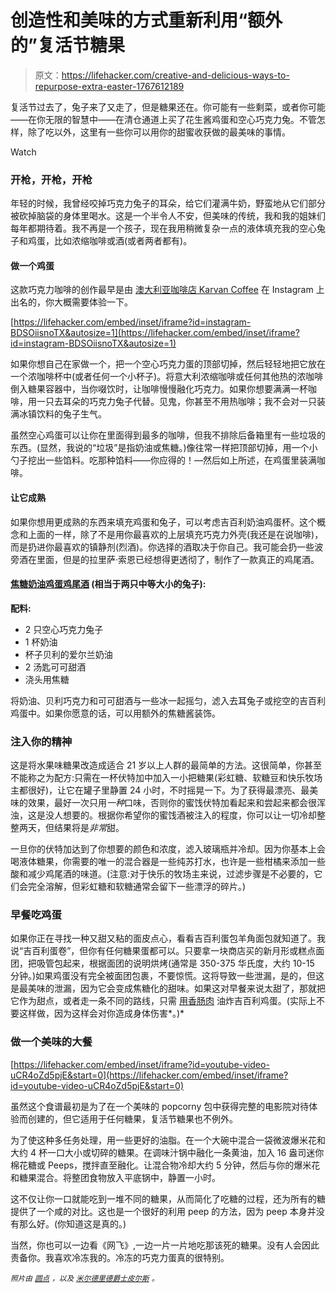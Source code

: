 # 创造性和美味的方式重新利用“额外的”复活节糖果

> 原文：<https://lifehacker.com/creative-and-delicious-ways-to-repurpose-extra-easter-1767612189>

复活节过去了，兔子来了又走了，但是糖果还在。你可能有一些剩菜，或者你可能——在你无限的智慧中——在清仓通道上买了花生酱鸡蛋和空心巧克力兔。不管怎样，除了吃以外，这里有一些你可以用你的甜蜜收获做的最美味的事情。

Watch

### 开枪，开枪，开枪

年轻的时候，我曾经咬掉巧克力兔子的耳朵，给它们灌满牛奶，野蛮地从它们部分被砍掉脑袋的身体里喝水。这是一个半令人不安，但美味的传统，我和我的姐妹们每年都期待着。我不再是一个孩子，现在我用稍微复杂一点的液体填充我的空心兔子和鸡蛋，比如浓缩咖啡或酒(或者两者都有)。

#### 做一个鸡蛋

这款巧克力咖啡的创作最早是由 [澳大利亚咖啡店 Karvan Coffee](http://karvancoffee.com.au/) 在 Instagram 上出名的，你大概需要体验一下。

 [https://lifehacker.com/embed/inset/iframe?id=instagram-BDSOiisnoTX&autosize=1](https://lifehacker.com/embed/inset/iframe?id=instagram-BDSOiisnoTX&autosize=1) 

如果你想自己在家做一个，把一个空心巧克力蛋的顶部切掉，然后轻轻地把它放在一个浓咖啡杯中(或者任何一个小杯子)。将意大利浓缩咖啡或任何其他热的浓咖啡倒入糖果容器中，当你啜饮时，让咖啡慢慢融化巧克力。如果你想要满满一杯咖啡，用一只去耳朵的巧克力兔子代替。见鬼，你甚至不用热咖啡；我不会对一只装满冰镇饮料的兔子生气。

虽然空心鸡蛋可以让你在里面得到最多的咖啡，但我不排除后备箱里有一些垃圾的东西。(显然，我说的“垃圾”是指奶油或焦糖。)像往常一样把顶部切掉，用一个小勺子挖出一些馅料。吃那种馅料——你应得的！—然后如上所述，在鸡蛋里装满咖啡。

#### 让它成熟

如果你想用更成熟的东西来填充鸡蛋和兔子，可以考虑吉百利奶油鸡蛋杯。这个概念和上面的一样，除了不是用你最喜欢的上层填充巧克力外壳(我还是在说咖啡)，而是扔进你最喜欢的镇静剂(烈酒)。你选择的酒取决于你自己。我可能会扔一些波旁酒在里面，但是的拉里萨·索恩已经想得更透彻了，制作了一款真正的鸡尾酒。

#### [焦糖奶油鸡蛋鸡尾酒](http://dropdeadgorgeousdaily.com/2014/04/easter-cocktail-recipe/) (相当于两只中等大小的兔子):

**配料:**

*   2 只空心巧克力兔子
*   1 杯奶油
*   杯子贝利的爱尔兰奶油
*   2 汤匙可可甜酒
*   浇头用焦糖

将奶油、贝利巧克力和可可甜酒与一些冰一起摇匀，滤入去耳兔子或挖空的吉百利鸡蛋中。如果你愿意的话，可以用额外的焦糖酱装饰。

### 注入你的精神

这是将水果味糖果改造成适合 21 岁以上人群的最简单的方法。这很简单，你甚至不能称之为配方:只需在一杯伏特加中加入一小把糖果(彩虹糖、软糖豆和快乐牧场主都很好)，让它在罐子里静置 24 小时，不时摇晃一下。为了获得最漂亮、最美味的效果，最好一次只用*一种*口味，否则你的蜜饯伏特加看起来和尝起来都会很浑浊，这是没人想要的。根据你希望你的蜜饯酒被注入的程度，你可以让一切冷却整整两天，但结果将是*非常*甜。

一旦你的伏特加达到了你想要的颜色和浓度，滤入玻璃瓶并冷却。因为你基本上会喝液体糖果，你需要的唯一的混合器是一些纯苏打水，也许是一些柑橘来添加一些酸和减少鸡尾酒的味道。(注意:对于快乐的牧场主来说，过滤步骤是不必要的，它们会完全溶解，但彩虹糖和软糖通常会留下一些漂浮的碎片。)

### 早餐吃鸡蛋

如果你正在寻找一种又甜又粘的面皮点心，看看吉百利蛋包羊角面包就知道了。我说“吉百利蛋卷”，但你有任何糖果蛋都可以。只要拿一块商店买的新月形或糕点面团，把吸管包起来，根据面团的说明烘烤(通常是 350-375 华氏度，大约 10-15 分钟。)如果鸡蛋没有完全被面团包裹，不要惊慌。这将导致一些泄漏，是的，但这是最美味的泄漏，因为它会变成焦糖化的甜味。如果这对早餐来说太甜了，那就把它作为甜点，或者走一条不同的路线，只需 [用香肠肉](http://www.xojane.com/diy/cadbury-creme-scotch-egg) 油炸吉百利鸡蛋。(实际上不要这样做，因为这样会对你造成身体伤害*。)*

### 做一个美味的大餐

 [https://lifehacker.com/embed/inset/iframe?id=youtube-video-uCR4oZd5pjE&start=0](https://lifehacker.com/embed/inset/iframe?id=youtube-video-uCR4oZd5pjE&start=0) 

虽然这个食谱最初是为了在一个美味的 popcorny 包中获得完整的电影院对待体验而创建的，但它适用于任何糖果，复活节糖果也不例外。

为了使这种多任务处理，用一些更好的油脂。在一个大碗中混合一袋微波爆米花和大约 4 杯一口大小或切碎的糖果。在调味汁锅中融化一条黄油，加入 16 盎司迷你棉花糖或 Peeps，搅拌直至融化。让混合物冷却大约 5 分钟，然后与你的爆米花和糖果混合。将整团食物放入平底锅中，静置一小时。

这不仅让你一口就能吃到一堆不同的糖果，从而简化了吃糖的过程，还为所有的糖提供了一个咸的对比。这也是一个很好的利用 peep 的方法，因为 peep 本身并没有那么好。(你知道这是真的。)

当然，你也可以一边看《网飞》,一边一片一片地吃那该死的糖果。没有人会因此责备你。我喜欢冷冻我的。冷冻的巧克力蛋真的很特别。

*<small>照片由</small>* [*<small>圆点</small>*](https://www.flickr.com/photos/dotpolka/4495481250/) *<small>，以及</small>* [*<small>米尔德里德爵士皮尔斯</small>*](https://www.flickr.com/photos/sirmildredpierce/3454180394/) *<small>。</small>*
